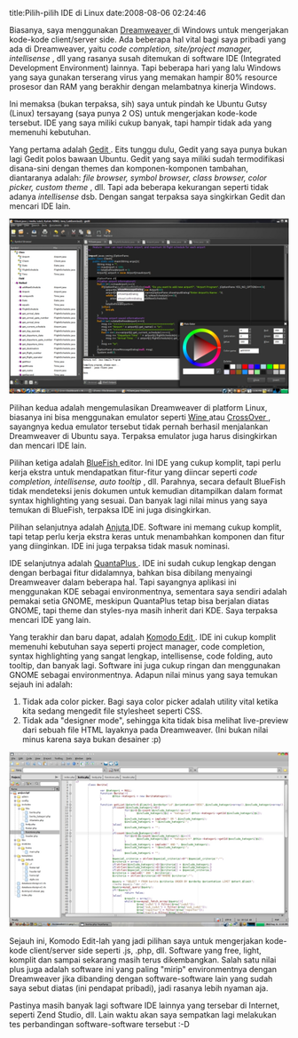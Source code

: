 title:Pilih-pilih IDE di Linux
date:2008-08-06 02:24:46

Biasanya, saya menggunakan
<a href="http://www.adobe.com/products/dreamweaver/">
 Dreamweaver
</a>
di Windows untuk mengerjakan kode-kode client/server side. Ada beberapa hal vital bagi saya pribadi yang ada di Dreamweaver, yaitu
<em>
 code completion, site/project manager, intellisense
</em>
, dll yang rasanya susah ditemukan di software IDE (Integrated Development Environment) lainnya. Tapi beberapa hari yang lalu Windows yang saya gunakan terserang virus yang memakan hampir 80% resource prosesor dan RAM yang berakhir dengan melambatnya kinerja Windows.

Ini memaksa (bukan terpaksa, sih) saya untuk pindah ke Ubuntu Gutsy (Linux) tersayang (saya punya 2 OS) untuk mengerjakan kode-kode tersebut. IDE yang saya miliki cukup banyak, tapi hampir tidak ada yang memenuhi kebutuhan.

Yang pertama adalah
<a href="http://www.gnome.org/projects/gedit/">
 Gedit
</a>
. Eits tunggu dulu, Gedit yang saya punya bukan lagi Gedit polos bawaan Ubuntu. Gedit yang saya miliki sudah termodifikasi disana-sini dengan themes dan komponen-komponen tambahan, diantaranya adalah:
<em>
 file browser, symbol browser, class browser, color picker, custom theme
</em>
, dll. Tapi ada beberapa kekurangan seperti tidak adanya
<em>
 intellisense
</em>
dsb. Dengan sangat terpaksa saya singkirkan Gedit dan mencari IDE lain.

![image](/img/wordpress/2008-08-gedit.jpg?w=300)

Pilihan kedua adalah mengemulasikan Dreamweaver di platform Linux, biasanya ini bisa menggunakan emulator seperti
<a href="http://www.winehq.org/">
 Wine
</a>
atau
<a href="http://www.codeweavers.com/">
 CrossOver
</a>
, sayangnya kedua emulator tersebut tidak pernah berhasil menjalankan Dreamweaver di Ubuntu saya. Terpaksa emulator juga harus disingkirkan dan mencari IDE lain.
<!--more-->
Pilihan ketiga adalah
<a href="http://bluefish.openoffice.nl/">
 BlueFish
</a>
editor. Ini IDE yang cukup komplit, tapi perlu kerja ekstra untuk mendapatkan fitur-fitur yang diincar seperti
<em>
 code completion, intellisense, auto tooltip
</em>
, dll. Parahnya, secara default BlueFish tidak mendeteksi jenis dokumen untuk kemudian ditampilkan dalam format syntax highlighting yang sesuai. Dan banyak lagi nilai minus yang saya temukan di BlueFish, terpaksa IDE ini juga disingkirkan.

Pilihan selanjutnya adalah
<a href="http://anjuta.sourceforge.net/">
 Anjuta
</a>
IDE. Software ini memang cukup komplit, tapi tetap perlu kerja ekstra keras untuk menambahkan komponen dan fitur yang diinginkan. IDE ini juga terpaksa tidak masuk nominasi.

IDE selanjutnya adalah
<a href="http://quanta.kdewebdev.org/">
 QuantaPlus
</a>
. IDE ini sudah cukup lengkap dengan dengan berbagai fitur didalamnya, bahkan bisa dibilang menyaingi Dreamweaver dalam beberapa hal. Tapi sayangnya aplikasi ini menggunakan KDE sebagai environmentnya, sementara saya sendiri adalah pemakai setia GNOME, meskipun QuantaPlus tetap bisa berjalan diatas GNOME, tapi theme dan styles-nya masih inherit dari KDE. Saya terpaksa mencari IDE yang lain.

Yang terakhir dan baru dapat, adalah
<a href="http://www.activestate.com/Products/komodo_edit/">
 Komodo Edit
</a>
. IDE ini cukup komplit memenuhi kebutuhan saya seperti project manager, code completion, syntax highlighting yang sangat lengkap, intellisense, code folding, auto tooltip, dan banyak lagi. Software ini juga cukup ringan dan menggunakan GNOME sebagai environmentnya. Adapun nilai minus yang saya temukan sejauh ini adalah:
1. Tidak ada color picker. Bagi saya color picker adalah utility vital ketika kita sedang mengedit file stylesheet seperti CSS.
2. Tidak ada "designer mode", sehingga kita tidak bisa melihat live-preview dari sebuah file HTML layaknya pada Dreamweaver. (Ini bukan nilai minus karena saya bukan desainer :p)

![image](/img/wordpress/2008-08-komodoedit.jpg?w=300)

Sejauh ini, Komodo Edit-lah yang jadi pilihan saya untuk mengerjakan kode-kode client/server side seperti .js, .php, dll. Software yang free, light, komplit dan sampai sekarang masih terus dikembangkan. Salah satu nilai plus juga adalah software ini yang paling "mirip" environmentnya dengan Dreamweaver jika dibanding dengan software-software lain yang sudah saya sebut diatas (ini pendapat pribadi), jadi rasanya lebih nyaman aja.

Pastinya masih banyak lagi software IDE lainnya yang tersebar di Internet, seperti Zend Studio, dll. Lain waktu akan saya sempatkan lagi melakukan tes perbandingan software-software tersebut :-D
